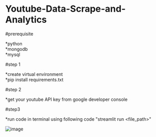 # Youtube-Data-Scrape-and-Analytics

#prerequisite

*python  
*mongodb  
*mysql


#step 1

*create virtual environment  
*pip install requirements.txt

#step 2

*get your youtube API key from google developer console

#step3

*run code in terminal using following code "streamlit run <file_path>"

![image](https://github.com/Mahalingameaswarasamy07/Youtube-Data-Scrape-and-Analytics/assets/123309711/7c013bbb-00d6-4645-b1c4-8050c8a40119)

